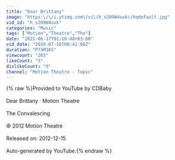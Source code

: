 ```yaml
---
title: "Dear Brittany"
image: "https:\/\/i.ytimg.com\/vi\/h_s209W4ovk\/hqdefault.jpg"
vid_id: "h_s209W4ovk"
categories: "Music"
tags: ["Motion","Theatre","The"]
date: "2021-06-17T01:16:48+03:00"
vid_date: "2016-07-16T08:42:06Z"
duration: "PT4M36S"
viewcount: "265"
likeCount: "5"
dislikeCount: "0"
channel: "Motion Theatre - Topic"
---
```

{% raw %}Provided to YouTube by CDBaby<br /><br />Dear Brittany · Motion Theatre<br /><br />The Convalescing<br /><br />℗ 2012 Motion Theatre<br /><br />Released on: 2012-12-15<br /><br />Auto-generated by YouTube.{% endraw %}
